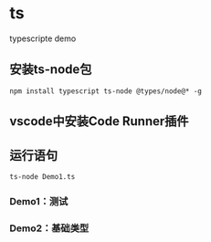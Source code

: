 # ts
typescripte demo

## 安装ts-node包
`npm install typescript ts-node @types/node@* -g`

## vscode中安装Code Runner插件

## 运行语句
`ts-node Demo1.ts`

### Demo1：测试
### Demo2：基础类型